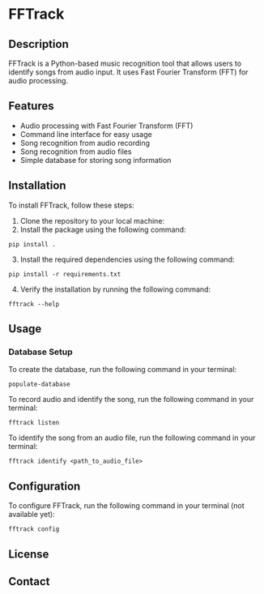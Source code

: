 # FFTrack

## Description
FFTrack is a Python-based music recognition tool that allows users to identify songs from audio input. It uses Fast Fourier Transform (FFT) for audio processing.

## Features
- Audio processing with Fast Fourier Transform (FFT)
- Command line interface for easy usage
- Song recognition from audio recording
- Song recognition from audio files
- Simple database for storing song information

## Installation
To install FFTrack, follow these steps:
1. Clone the repository to your local machine:
2. Install the package using the following command:
```
pip install .
```
3. Install the required dependencies using the following command:
```
pip install -r requirements.txt
```
4. Verify the installation by running the following command:
```
fftrack --help
```

## Usage
### Database Setup
To create the database, run the following command in your terminal:
```
populate-database
```


To record audio and identify the song, run the following command in your terminal:
```
fftrack listen
```

To identify the song from an audio file, run the following command in your terminal:
```
fftrack identify <path_to_audio_file>
```


## Configuration
To configure FFTrack, run the following command in your terminal (not available yet):
```
fftrack config
```

[//]: # (## Contributing)

[//]: # (If you want to contribute to this project, please follow these steps:)


## License

[//]: # (This project is licensed under the [MIT License]&#40;LICENSE&#41;.)

## Contact
